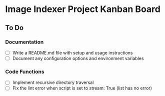 # Image Indexer Project Kanban Board

## To Do

### Documentation

- [ ] Write a README.md file with setup and usage instructions
- [ ] Document any configuration options and environment variables

### Code Functions

- [ ] Implement recursive directory traversal
- [ ] Fix the lint error when script is set to stream: True (list has no error)
